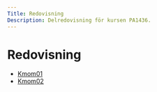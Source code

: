 ```yaml
---
Title: Redovisning
Description: Delredovisning för kursen PA1436.
---
```


# Redovisning

* [Kmom01](./?report/kmom01)
* [Kmom02](./?report/kmom02)